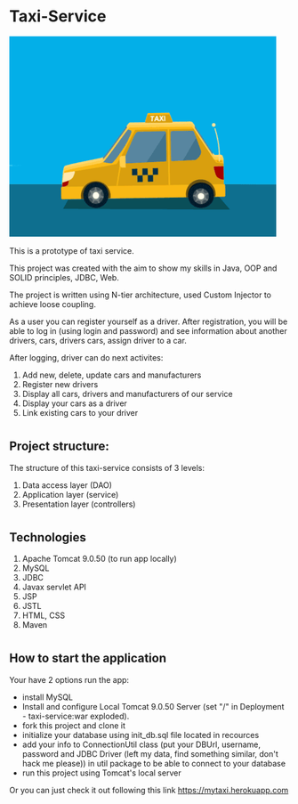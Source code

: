# <h1>Taxi-Service</h1>

![](taxi.gif)

This is a prototype of taxi service.

This project was created with the aim to show my skills in Java,
OOP and SOLID principles, JDBC, Web.

The project is written using N-tier architecture,
used Custom Injector to achieve loose coupling.

As a user you can register yourself as a driver.
After registration, you will be able to log in (using login and password) and see information 
about another drivers, cars, drivers cars, assign driver to a car. 

After logging, driver can do next activites:
1. Add new, delete, update cars and manufacturers
2. Register new drivers
3. Display all cars, drivers and manufacturers of our service
4. Display your cars as a driver
5. Link existing cars to your driver

# <h2>Project structure:</h2>
The structure of this taxi-service consists of 3 levels:
1. Data access layer (DAO)
2. Application layer (service)
3. Presentation layer (controllers)

# <h2>Technologies</h2>
1. Apache Tomcat 9.0.50 (to run app locally)
2. MySQL
3. JDBC
4. Javax servlet API
5. JSP
6. JSTL
7. HTML, CSS
8. Maven

# <h2>How to start the application</h2>
Your have 2 options run the app:
* install MySQL
* Install and configure Local Tomcat 9.0.50 Server
(set "/" in Deployment - taxi-service:war exploded).
* fork this project and clone it
* initialize your database using init_db.sql file located in recources
* add your info to ConnectionUtil class
(put your DBUrl, username, password and JDBC Driver 
(left my data, find something similar, don't hack me please))
in util package to be able to connect to your database
* run this project using Tomcat's local server

Or you can just check it out following this link
https://mytaxi.herokuapp.com
